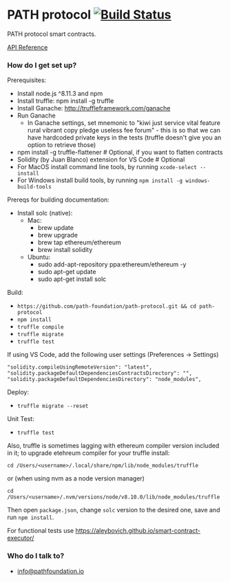 # PATH protocol  [![Build Status](https://travis-ci.org/path-foundation/path-protocol.svg?branch=master)](https://travis-ci.org/path-foundation/path-protocol)

PATH protocol smart contracts.

[API Reference](./docs/api.md)

### How do I get set up? ###

Prerequisites:
* Install node.js ^8.11.3 and npm
* Install truffle: npm install -g truffle
* Install Ganache: http://truffleframework.com/ganache
* Run Ganache
    * In Ganache settings, set mnemonic to "kiwi just service vital feature rural vibrant copy pledge useless fee forum" - this is so that we can have hardcoded private keys in the tests (truffle doesn't give you an option to retrieve those)
* npm install -g truffle-flattener # Optional, if you want to flatten contracts
* Solidity (by Juan Blanco) extension for VS Code # Optional
* For MacOS install command line tools, by running `xcode-select --install`
* For Windows install build tools, by running `npm install -g windows-build-tools`

Prereqs for building documentation:
* Install solc (native):
    * Mac:
        * brew update
        * brew upgrade
        * brew tap ethereum/ethereum
        * brew install solidity
    * Ubuntu:
        * sudo add-apt-repository ppa:ethereum/ethereum -y
        * sudo apt-get update
        * sudo apt-get install solc

Build:
* `https://github.com/path-foundation/path-protocol.git && cd path-protocol`
* `npm install`
* `truffle compile`
* `truffle migrate`
* `truffle test`

If using VS Code, add the following user settings (Preferences -> Settings)

```
"solidity.compileUsingRemoteVersion": "latest",
"solidity.packageDefaultDependenciesContractsDirectory": "",
"solidity.packageDefaultDependenciesDirectory": "node_modules",
```

Deploy:
* `truffle migrate --reset`

Unit Test:
* `truffle test`

Also, truffle is sometimes lagging with ethereum compiler version included in it; 
to upgrade etehreum compiler for your truffle install:

`cd /Users/<username>/.local/share/npm/lib/node_modules/truffle`

or (when using nvm as a node version manager)

`cd /Users/<username>/.nvm/versions/node/v8.10.0/lib/node_modules/truffle`

Then open `package.json`, change `solc` version to the desired one, save and run `npm install`.

For functional tests use https://aleybovich.github.io/smart-contract-executor/

### Who do I talk to? ###

* info@pathfoundation.io
